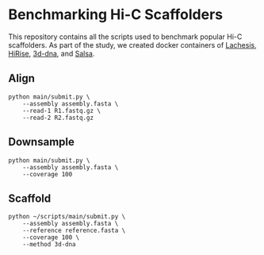 # Benchmarking Hi-C Scaffolders

This repository contains all the scripts used to benchmark popular Hi-C scaffolders. As part of the study, we created docker containers of [Lachesis](https://hub.docker.com/repository/docker/aakashsur/lachesis), [HiRise](https://hub.docker.com/repository/docker/aakashsur/hirise), [3d-dna](https://hub.docker.com/repository/docker/aakashsur/3d-dna), and [Salsa](https://hub.docker.com/repository/docker/aakashsur/salsa). 

## Align
```
python main/submit.py \
    --assembly assembly.fasta \
    --read-1 R1.fastq.gz \
    --read-2 R2.fastq.gz
```

## Downsample
```
python main/submit.py \
    --assembly assembly.fasta \
    --coverage 100
```
## Scaffold
```
python ~/scripts/main/submit.py \
    --assembly assembly.fasta \
    --reference reference.fasta \
    --coverage 100 \
    --method 3d-dna
